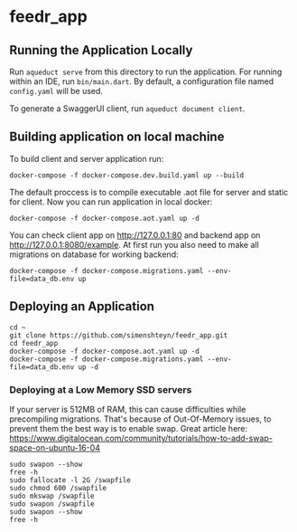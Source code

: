 # feedr_app

## Running the Application Locally

Run `aqueduct serve` from this directory to run the application. For running within an IDE, run `bin/main.dart`. By default, a configuration file named `config.yaml` will be used.

To generate a SwaggerUI client, run `aqueduct document client`.

## Building application on local machine

To build client and server application run:
```
docker-compose -f docker-compose.dev.build.yaml up --build
```
The default proccess is to compile executable .aot file for server and static for client. Now you can run application in local docker: 
```
docker-compose -f docker-compose.aot.yaml up -d
```
You can check client app on http://127.0.0.1:80 and backend app on http://127.0.0.1:8080/example. At first run you also need to make all migrations on database for working backend:
```
docker-compose -f docker-compose.migrations.yaml --env-file=data_db.env up
```

## Deploying an Application
```
cd ~
git clone https://github.com/simenshteyn/feedr_app.git
cd feedr_app
docker-compose -f docker-compose.aot.yaml up -d
docker-compose -f docker-compose.migrations.yaml --env-file=data_db.env up -d
```
### Deploying at a Low Memory SSD servers
If your server is 512MB of RAM, this can cause difficulties while precompiling migrations. That's because of Out-Of-Memory issues, to prevent them the best way is to enable swap. Great article here: https://www.digitalocean.com/community/tutorials/how-to-add-swap-space-on-ubuntu-16-04

```
sudo swapon --show
free -h
sudo fallocate -l 2G /swapfile
sudo chmod 600 /swapfile
sudo mkswap /swapfile
sudo swapon /swapfile
sudo swapon --show
free -h
```

